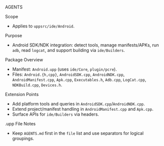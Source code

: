AGENTS

Scope
- Applies to `uppsrc/ide/Android`.

Purpose
- Android SDK/NDK integration: detect tools, manage manifests/APKs, run `adb`, read `logcat`, and support building via `ide/Builders`.

Package Overview
- Manifest: `Android.upp` (uses `ide/Core`, `plugin/pcre`).
- Files: `Android.{h,cpp}`, `AndroidSDK.cpp`, `AndroidNDK.cpp`, `AndroidManifest.cpp`, `Apk.cpp`, `Executables.h`, `Adb.cpp`, `LogCat.cpp`, `NDKBuild.cpp`, `Devices.h`.

Extension Points
- Add platform tools and queries in `AndroidSDK.cpp`/`AndroidNDK.cpp`.
- Extend project/manifest handling in `AndroidManifest.cpp` and `Apk.cpp`.
- Surface APIs for `ide/Builders` via headers.

.upp File Notes
- Keep `AGENTS.md` first in the `file` list and use separators for logical groupings.

